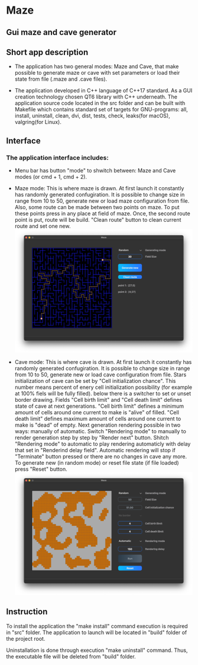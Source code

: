 # Maze
## Gui maze and cave generator

## Short app description

- The application has two general modes: Maze and Cave, that make possible to generate maze or cave with set parameters or load their state from file (.maze and .cave files). 

- The application developed in C++ language of C++17 standard. As a GUI creation technology chosen QT6 library with C++ underneath. The application source code located in the src folder and can be built with Makefile which contains standard set of targets for GNU-programs: all, install, uninstall, clean, dvi, dist, tests, check, leaks(for macOS), valgring(for Linux).

## Interface

### The application interface includes:

- Menu bar has button "mode" to shwitch between: Maze and Cave modes (or cmd + 1, cmd + 2).

- Maze mode: This is where maze is drawn. At first launch it constantly has randomly generated confugiration. It is possible to change size in range from 10 to 50, generate new or load maze configuration from file. Also, some route can be made between two points on maze. To put these points press in any place at field of maze. Once, the second route point is put, route will be build. "Clean route" button to clean current route and set one new.
![Maze](misc/maze.png)

- Cave mode: This is where cave is drawn. At first launch it constantly has randomly generated confugiration. It is possible to change size in range from 10 to 50, generate new or load cave configuration from file. Stars initialization of cave can be set by "Cell initialization chance". This number means percent of enery cell initialization possibility (for example at 100% fiels will be fully filled). below there is a switcher to set or unset border drawing. Fields "Cell birth limit" and "Cell death limit" defines state of cave at next generations. "Cell birth limit" defines a minimum amount of cells around one current to make is "alive" of filled. "Cell death limit" defines maximum amount of cells around one current to make is "dead" of empty. Next generation rendering possible in two ways: manually of automatic. Switch "Rendering mode" to manually to render generation step by step by "Render next" button. Shitch "Rendering mode" to automatic to play rendering automaticly with delay that set in "Renderind delay field". Automatic rendering will stop if "Terminate" button pressed or there are no changes in cave any more. To generate new (in random mode) or reset file state (if file loaded) press "Reset" button.
![Maze](misc/cave.png)

## Instruction

To install the application the "make install" command execution is required in "src" folder. The application to launch will be located in "build" folder of the project root.

Uninstallation is done through execution "make uninstall" command. Thus, the executable file will be deleted from "build" folder.
